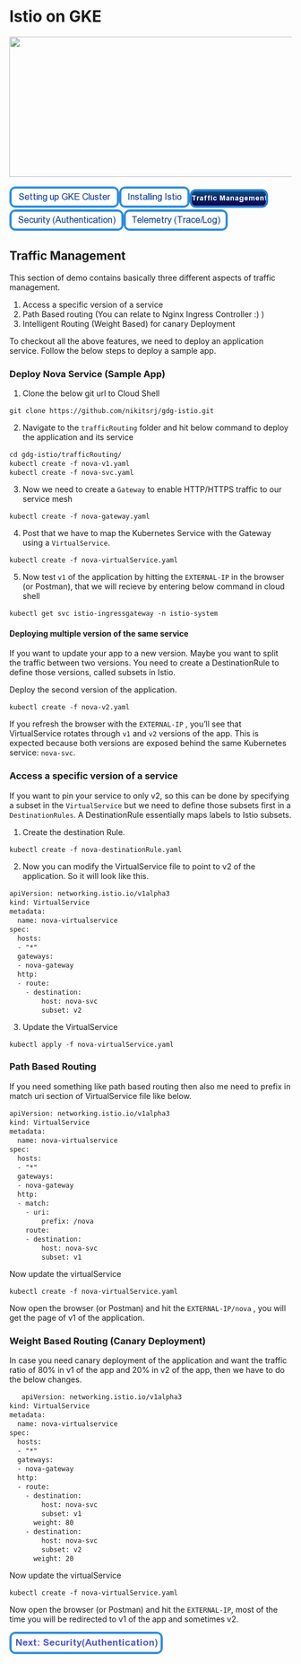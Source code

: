 # Istio on GKE

<img src="https://cdn-images-1.medium.com/max/2000/1*Z_-ulLqHoVA2jOVIEU3G5Q.png" height="250" width="1000"/>

[![Setting Up GKE Cluster](https://github.com/nikitsrj/gdg-istio/blob/master/readme/setupgke.png)](./agenda.md)[![Installing Istio](https://github.com/nikitsrj/gdg-istio/blob/master/readme/istioinstall.png)](./istio.md)[![Traffic Management](https://github.com/nikitsrj/gdg-istio/blob/master/readme/trafficenable.png)](./traffic.md)[![Security Authentication](https://github.com/nikitsrj/gdg-istio/blob/master/readme/authentication.png)](./agenda.md)[![Telemetry](https://github.com/nikitsrj/gdg-istio/blob/master/readme/telem.png)](./agenda.md)

## Traffic Management

This section of demo contains basically three different aspects of traffic management.

1. Access a specific version of a service
2. Path Based routing (You can relate to Nginx Ingress Controller :) )
3. Intelligent Routing (Weight Based) for canary Deployment

To checkout all the above features, we need to deploy an application service. Follow the below steps to deploy a sample app.

### Deploy Nova Service (Sample App)

1. Clone the below git url to Cloud Shell
```
git clone https://github.com/nikitsrj/gdg-istio.git
```

2. Navigate to the `trafficRouting` folder and hit below command to deploy the application and its service 
```
cd gdg-istio/trafficRouting/
kubectl create -f nova-v1.yaml
kubectl create -f nova-svc.yaml
```

3. Now we need to create a `Gateway` to enable HTTP/HTTPS traffic to our service mesh
```
kubectl create -f nova-gateway.yaml
```
4. Post that we have to map the Kubernetes Service with the Gateway using a `VirtualService`.
```
kubectl create -f nova-virtualService.yaml
```
5. Now test `v1` of the application by hitting the `EXTERNAL-IP` in the browser (or Postman), that we will recieve by entering below command in cloud shell
```
kubectl get svc istio-ingressgateway -n istio-system
```

#### Deploying multiple version of the same service 

If you want to update your app to a new version. Maybe you want to split the traffic between two versions. You need to create a DestinationRule to define those versions, called subsets in Istio. 

Deploy the second version of the application.
```
kubectl create -f nova-v2.yaml
```
If you refresh the browser with the `EXTERNAL-IP` , you’ll see that VirtualService rotates through `v1` and `v2` versions of the app. This is expected because both versions are exposed behind the same Kubernetes service: `nova-svc`.

### Access a specific version of a service
If you want to pin your service to only v2, so this can be done by specifying a subset in the `VirtualService` but we need to define those subsets first in a `DestinationRules`. A DestinationRule essentially maps labels to Istio subsets.

1. Create the destination Rule.
```
kubectl create -f nova-destinationRule.yaml
```
2. Now you can modify the VirtualService file to point to v2 of the application. So it will look like this.
```
apiVersion: networking.istio.io/v1alpha3
kind: VirtualService
metadata:
  name: nova-virtualservice
spec:
  hosts:
  - "*"
  gateways:
  - nova-gateway
  http:
  - route:
    - destination:
        host: nova-svc
        subset: v2
```
3. Update the VirtualService
```
kubectl apply -f nova-virtualService.yaml 
```

### Path Based Routing

If you need something like path based routing then also me need to prefix in match uri section of VirtualService file like below.

```
apiVersion: networking.istio.io/v1alpha3
kind: VirtualService
metadata:
  name: nova-virtualservice
spec:
  hosts:
  - "*"
  gateways:
  - nova-gateway
  http:
  - match:
    - uri:
        prefix: /nova
    route:
    - destination:
        host: nova-svc
        subset: v1
  ```
  Now update the virtualService
  ```
  kubectl create -f nova-virtualService.yaml
  ```
  Now open the browser (or Postman) and hit the  `EXTERNAL-IP/nova` , you will get the page of v1 of the application.
  
  ### Weight Based Routing (Canary Deployment)
  
  In case you need canary deployment of the application and want the traffic ratio of 80% in v1 of the app and 20% in v2 of the app, then we have to do the below changes.
```
   apiVersion: networking.istio.io/v1alpha3
kind: VirtualService
metadata:
  name: nova-virtualservice
spec:
  hosts:
  - "*"
  gateways:
  - nova-gateway
  http:
  - route:
    - destination:
        host: nova-svc
        subset: v1
      weight: 80
    - destination:
        host: nova-svc
        subset: v2
      weight: 20
 ```
 Now update the virtualService
  ```
  kubectl create -f nova-virtualService.yaml
  ```
 Now open the browser (or Postman) and hit the  `EXTERNAL-IP`, most of the time you will be redirected to v1 of the app and sometimes v2.

[![Next: Security(Authentication)](https://github.com/nikitsrj/gdg-istio/blob/master/readme/nextsecurity.png)](./security.md)
  
  

